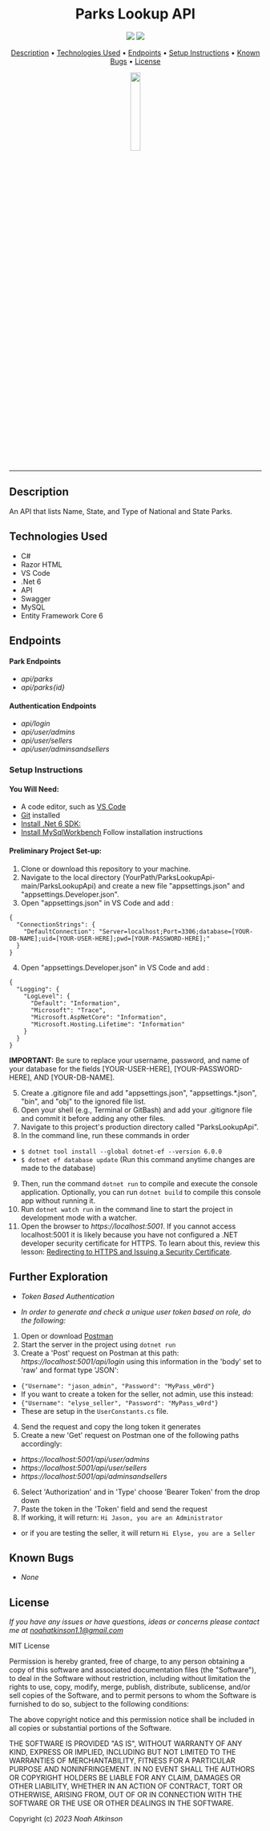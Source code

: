 <h1 align="center">Parks Lookup API</h1>
  <p align="center">
    <img src="https://img.shields.io/badge/License-MIT-blue.svg" />
    <img src="https://img.shields.io/badge/Version-1.0.0-blue.svg" />
  </p>
  
  <p align="center">
    <a href="#description">Description</a> •
    <a href="#technologies-used">Technologies Used</a> •
    <a href="#endpoints">Endpoints</a> •
    <a href="#setup-instructions">Setup Instructions</a> •
    <a href="#known-bugs">Known Bugs</a> •
    <a href="#license">License</a>
  </p>

  <p align="center">
    <img src="https://upload.wikimedia.org/wikipedia/commons/8/80/Cascade_Pass_and_Pelton_Basin.jpg" style="width: 20%;"/>
  </p>

---

  ## Description
  
  An API that lists Name, State, and Type of National and State Parks.


## Technologies Used

* C#
* Razor HTML
* VS Code
* .Net 6
* API
* Swagger
* MySQL
* Entity Framework Core 6

## Endpoints

#### Park Endpoints

* _api/parks_
* _api/parks{id}_

#### Authentication Endpoints

* _api/login_
* _api/user/admins_
* _api/user/sellers_
* _api/user/adminsandsellers_


### Setup Instructions

#### You Will Need: 

* A code editor, such as [VS Code](https://code.visualstudio.com/)
* [Git](https://github.com/) installed
* [Install .Net 6 SDK:](https://www.learnhowtoprogram.com/c-and-net/getting-started-with-c/installing-c-and-net)
* [Install MySqlWorkbench](https://www.mysql.com/products/workbench/) Follow installation instructions 


#### Preliminary Project Set-up:
1. Clone or download this repository to your machine.
2. Navigate to the local directory (YourPath/ParksLookupApi-main/ParksLookupApi) and create a new file "appsettings.json" and "appsettings.Developer.json".
3. Open "appsettings.json" in VS Code and add :
  ```
  {
    "ConnectionStrings": {
      "DefaultConnection": "Server=localhost;Port=3306;database=[YOUR-DB-NAME];uid=[YOUR-USER-HERE];pwd=[YOUR-PASSWORD-HERE];"
    }
  }
  ```
4. Open "appsettings.Developer.json" in VS Code and add :
  ```
  {
    "Logging": {
      "LogLevel": {
        "Default": "Information",
        "Microsoft": "Trace",
        "Microsoft.AspNetCore": "Information",
        "Microsoft.Hosting.Lifetime": "Information"
      }
    }
  }
  ```

**IMPORTANT:** Be sure to replace your username, password, and name of your database for the fields [YOUR-USER-HERE], [YOUR-PASSWORD-HERE], AND [YOUR-DB-NAME].

5. Create a .gitignore file and add "appsettings.json", "appsettings.*.json", "bin", and "obj" to the ignored file list.  
6. Open your shell (e.g., Terminal or GitBash) and add your .gitignore file and commit it before adding any other files. 
7. Navigate to this project's production directory called "ParksLookupApi". 
8. In the command line, run these commands in order
 * `$ dotnet tool install --global dotnet-ef --version 6.0.0` 
 * `$ dotnet ef database update` (Run this command anytime changes are made to the database)
 
9. Then, run the command `dotnet run` to compile and execute the console application. Optionally, you can run `dotnet build` to compile this console app without running it.
10. Run `dotnet watch run` in the command line to start the project in development mode with a watcher.
11. Open the browser to _https://localhost:5001_. If you cannot access localhost:5001 it is likely because you have not configured a .NET developer security certificate for HTTPS. To learn about this, review this lesson: [Redirecting to HTTPS and Issuing a Security Certificate](https://www.learnhowtoprogram.com/c-and-net/basic-web-applications/redirecting-to-https-and-issuing-a-security-certificate).


## Further Exploration

* _Token Based Authentication_

* _In order to generate and check a unique user token based on role, do the following:_

1. Open or download [Postman](https://www.postman.com/downloads/)
2. Start the server in the project using `dotnet run`
3. Create a 'Post' request on Postman at this path: _https://localhost:5001/api/login_ 
using this information in the 'body' set to 'raw' and format type 'JSON':

* ```{"Username": "jason_admin", "Password": "MyPass_w0rd"}```
* If you want to create a token for the seller, not admin, use this instead:
* ```{"Username": "elyse_seller", "Password": "MyPass_w0rd"}```
* These are setup in the `UserConstants.cs` file.

4. Send the request and copy the long token it generates
5. Create a new 'Get' request on Postman one of the following paths accordingly:

* _https://localhost:5001/api/user/admins_
* _https://localhost:5001/api/user/sellers_
* _https://localhost:5001/api/adminsandsellers_

6. Select 'Authorization' and in 'Type' choose 'Bearer Token' from the drop down
7. Paste the token in the 'Token' field and send the request
8. If working, it will return: ```Hi Jason, you are an Administrator```
* or if you are testing the seller, it will return ```Hi Elyse, you are a Seller```


## Known Bugs

* _None_

## License

_If you have any issues or have questions, ideas or concerns please contact me at [noahatkinson1.1@gmail.com](mailto:noahatkinson1.1@gmail.com)_

MIT License

Permission is hereby granted, free of charge, to any person obtaining a copy
of this software and associated documentation files (the "Software"), to deal
in the Software without restriction, including without limitation the rights
to use, copy, modify, merge, publish, distribute, sublicense, and/or sell
copies of the Software, and to permit persons to whom the Software is
furnished to do so, subject to the following conditions:

The above copyright notice and this permission notice shall be included in all
copies or substantial portions of the Software.

THE SOFTWARE IS PROVIDED "AS IS", WITHOUT WARRANTY OF ANY KIND, EXPRESS OR
IMPLIED, INCLUDING BUT NOT LIMITED TO THE WARRANTIES OF MERCHANTABILITY,
FITNESS FOR A PARTICULAR PURPOSE AND NONINFRINGEMENT. IN NO EVENT SHALL THE
AUTHORS OR COPYRIGHT HOLDERS BE LIABLE FOR ANY CLAIM, DAMAGES OR OTHER
LIABILITY, WHETHER IN AN ACTION OF CONTRACT, TORT OR OTHERWISE, ARISING FROM,
OUT OF OR IN CONNECTION WITH THE SOFTWARE OR THE USE OR OTHER DEALINGS IN THE
SOFTWARE.

Copyright (c) _2023_ _Noah Atkinson_